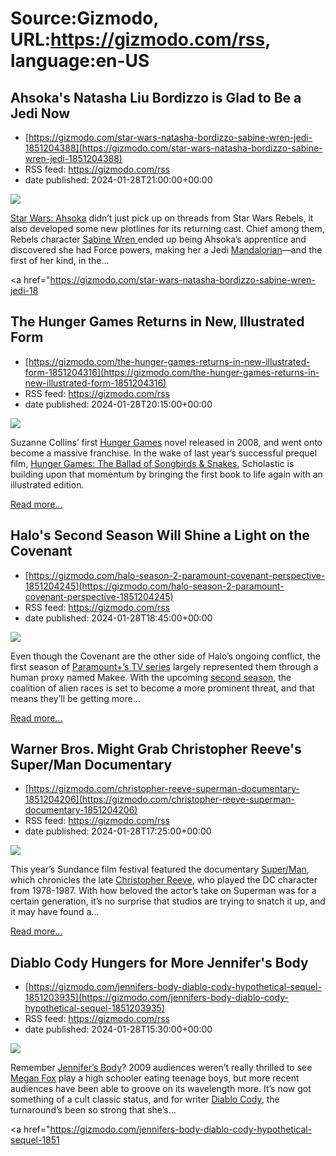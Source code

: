 # Source:Gizmodo, URL:https://gizmodo.com/rss, language:en-US

## Ahsoka's Natasha Liu Bordizzo is Glad to Be a Jedi Now
 - [https://gizmodo.com/star-wars-natasha-bordizzo-sabine-wren-jedi-1851204388](https://gizmodo.com/star-wars-natasha-bordizzo-sabine-wren-jedi-1851204388)
 - RSS feed: https://gizmodo.com/rss
 - date published: 2024-01-28T21:00:00+00:00

<img class="type:primaryImage" src="https://i.kinja-img.com/image/upload/c_fit,q_80,w_636/a9266509a441532193f3a125e44bbb0f.jpg" /><p><a class="sc-1out364-0 dPMosf sc-145m8ut-0 lcFFec js_link" href="https://gizmodo.com/ahsoka-finale-mortis-baylan-rebels-clone-wars-1850900761">Star Wars: Ahsoka</a> didn’t just pick up on threads from Star Wars Rebels, it also developed some new plotlines for its returning cast. Chief among them, Rebels character <a class="sc-1out364-0 dPMosf sc-145m8ut-0 lcFFec js_link" href="https://gizmodo.com/ahsoka-force-sensitivity-jedi-sabine-star-wars-disney-1850797523">Sabine Wren </a>ended up being Ahsoka’s apprentice and discovered she had Force powers, making her a Jedi <a class="sc-1out364-0 dPMosf sc-145m8ut-0 lcFFec js_link" href="https://gizmodo.com/mandalore-star-wars-mandalorian-season-three-clone-wars-1850061003">Mandalorian</a>—and the first of her kind, in the…</p><p><a href="https://gizmodo.com/star-wars-natasha-bordizzo-sabine-wren-jedi-18

## The Hunger Games Returns in New, Illustrated Form
 - [https://gizmodo.com/the-hunger-games-returns-in-new-illustrated-form-1851204316](https://gizmodo.com/the-hunger-games-returns-in-new-illustrated-form-1851204316)
 - RSS feed: https://gizmodo.com/rss
 - date published: 2024-01-28T20:15:00+00:00

<img class="type:primaryImage" src="https://i.kinja-img.com/image/upload/c_fit,q_80,w_636/31548f0bab0946c8f201dbe3ef0b171a.png" /><p>Suzanne Collins’ first <a class="sc-1out364-0 dPMosf sc-145m8ut-0 lcFFec js_link" href="https://gizmodo.com/the-hunger-games-films-were-exceptional-but-got-oversha-1850937602">Hunger Games</a> novel released in 2008, and went onto become a massive franchise. In the wake of last year’s successful prequel film, <a class="sc-1out364-0 dPMosf sc-145m8ut-0 lcFFec js_link" href="https://gizmodo.com/ballad-of-songbirds-and-snakes-trailer-hunger-games-1850856362">Hunger Games: The Ballad of Songbirds & Snakes</a>, Scholastic is building upon that momentum by bringing the first book to life again with an illustrated edition. <br /></p><p><a href="https://gizmodo.com/the-hunger-games-returns-in-new-illustrated-form-1851204316">Read more...</a></p>

## Halo's Second Season Will Shine a Light on the Covenant
 - [https://gizmodo.com/halo-season-2-paramount-covenant-perspective-1851204245](https://gizmodo.com/halo-season-2-paramount-covenant-perspective-1851204245)
 - RSS feed: https://gizmodo.com/rss
 - date published: 2024-01-28T18:45:00+00:00

<img class="type:primaryImage" src="https://i.kinja-img.com/image/upload/c_fit,q_80,w_636/5b663f12cdd7441ef99b061e9696fce4.jpg" /><p>Even though the Covenant are the other side of Halo’s ongoing conflict, the first season of <a class="sc-1out364-0 dPMosf sc-145m8ut-0 lcFFec js_link" href="https://gizmodo.com/halo-review-tv-adaptation-xbox-game-1848678122">Paramount+’s TV series</a> largely represented them through a human proxy named Makee. With the upcoming <a class="sc-1out364-0 dPMosf sc-145m8ut-0 lcFFec js_link" href="https://gizmodo.com/halo-season-2-trailer-paramount-plus-1851068411">second season</a>, the coalition of alien races is set to become a more prominent threat, and that means they’ll be getting more…</p><p><a href="https://gizmodo.com/halo-season-2-paramount-covenant-perspective-1851204245">Read more...</a></p>

## Warner Bros. Might Grab Christopher Reeve's Super/Man Documentary
 - [https://gizmodo.com/christopher-reeve-superman-documentary-1851204206](https://gizmodo.com/christopher-reeve-superman-documentary-1851204206)
 - RSS feed: https://gizmodo.com/rss
 - date published: 2024-01-28T17:25:00+00:00

<img class="type:primaryImage" src="https://i.kinja-img.com/image/upload/c_fit,q_80,w_636/cfb77a69eacee50d9a046702c433f262.jpg" /><p>This year’s Sundance film festival featured the documentary <a class="sc-1out364-0 dPMosf sc-145m8ut-0 lcFFec js_link" href="https://gizmodo.com/sundance-2024-genre-films-pedro-pascal-kristen-stewart-1851160191/slides/17">Super/Man</a>, which chronicles the late <a class="sc-1out364-0 dPMosf sc-145m8ut-0 lcFFec js_link" href="https://gizmodo.com/christopher-reeves-superman-showed-writer-john-byrne-ho-1825398014">Christopher Reeve</a>, who played the DC character from 1978-1987. With how beloved the actor’s take on Superman was for a certain generation, it’s no surprise that studios are trying to snatch it up, and it may have found a…</p><p><a href="https://gizmodo.com/christopher-reeve-superman-documentary-1851204206">Read more...</a></p>

## Diablo Cody Hungers for More Jennifer's Body
 - [https://gizmodo.com/jennifers-body-diablo-cody-hypothetical-sequel-1851203935](https://gizmodo.com/jennifers-body-diablo-cody-hypothetical-sequel-1851203935)
 - RSS feed: https://gizmodo.com/rss
 - date published: 2024-01-28T15:30:00+00:00

<img class="type:primaryImage" src="https://i.kinja-img.com/image/upload/c_fit,q_80,w_636/4685bf920a0e67ef43c88a2b95dc3e5b.jpg" /><p>Remember <a class="sc-1out364-0 dPMosf sc-145m8ut-0 lcFFec js_link" href="https://gizmodo.com/everybody-wants-pieces-of-jennifers-body-5362306">Jennifer’s Body</a>? 2009 audiences weren’t really thrilled to see <a class="sc-1out364-0 dPMosf sc-145m8ut-0 lcFFec js_link" href="https://gizmodo.com/megan-fox-makes-a-return-to-horror-in-the-trailer-for-t-1847120640">Megan Fox</a> play a high schooler eating teenage boys, but more recent audiences have been able to groove on its wavelength more. It’s now got something of a cult classic status, and for writer <a class="sc-1out364-0 dPMosf sc-145m8ut-0 lcFFec js_link" href="https://gizmodo.com/lisa-frankenstein-trailer-horror-rom-com-cole-sprouse-1850962619">Diablo Cody</a>, the turnaround’s been so strong that she’s…</p><p><a href="https://gizmodo.com/jennifers-body-diablo-cody-hypothetical-sequel-1851

